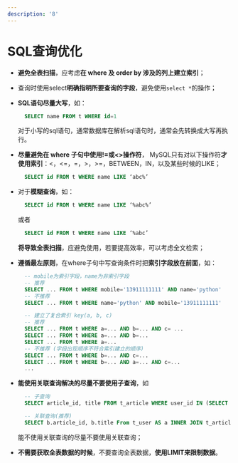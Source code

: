 ```yaml
---
description: '8'
---
```


# SQL查询优化



* **避免全表扫描**，应考虑**在 where 及 order by 涉及的列上建立索引**；
* 查询时使用select**明确指明所要查询的字段**，避免使用`select *`的操作；
* **SQL语句尽量大写**，如：

  ```sql
    SELECT name FROM t WHERE id=1
  ```

  对于小写的sql语句，通常数据库在解析sql语句时，通常会先转换成大写再执行。

* **尽量避免在 where 子句中使用!=或&lt;&gt;操作符**， MySQL只有对以下操作符**才使用索引**：&lt;，&lt;=，=，&gt;，&gt;=，BETWEEN，IN，以及某些时候的LIKE；

  ```sql
    SELECT id FROM t WHERE name LIKE ‘abc%’
  ```

* 对于**模糊查询**，如：

  ```sql
    SELECT id FROM t WHERE name LIKE ‘%abc%’
  ```

  或者

  ```sql
    SELECT id FROM t WHERE name LIKE ‘%abc’
  ```

  **将导致全表扫描**，应避免使用，若要提高效率，可以考虑全文检索；

* **遵循最左原则**，在where子句中写查询条件时把**索引字段放在前面**，如：

  ```sql
    -- mobile为索引字段，name为非索引字段
    -- 推荐
    SELECT ... FROM t WHERE mobile='13911111111' AND name='python'
    -- 不推荐
    SELECT ... FROM t WHERE name='python' AND mobile='13911111111' 

    -- 建立了复合索引 key(a, b, c)
    -- 推荐
    SELECT ... FROM t WHERE a=... AND b=... AND c= ...
    SELECT ... FROM t WHERE a=... AND b=...
    SELECT ... FROM t WHERE a=...
    -- 不推荐 (字段出现顺序不符合索引建立的顺序)
    SELECT ... FROM t WHERE b=... AND c=...
    SELECT ... FROM t WHERE b=... AND a=... AND c=...
    ...
  ```

* **能使用关联查询解决的尽量不要使用子查询**，如

  ```sql
    -- 子查询
    SELECT article_id, title FROM t_article WHERE user_id IN (SELECT user_id FROM t_user  WHERE user_name IN ('itcast', 'itheima', 'python'))

    -- 关联查询(推荐)
    SELECT b.article_id, b.title From t_user AS a INNER JOIN t_article AS b ON a.user_id=b.user_id WHERE a.user_name IN ('itcast', 'itheima', 'python');
  ```

  能不使用关联查询的尽量不要使用关联查询；

* **不需要获取全表数据的时候**，不要查询全表数据，**使用LIMIT来限制数据**。

